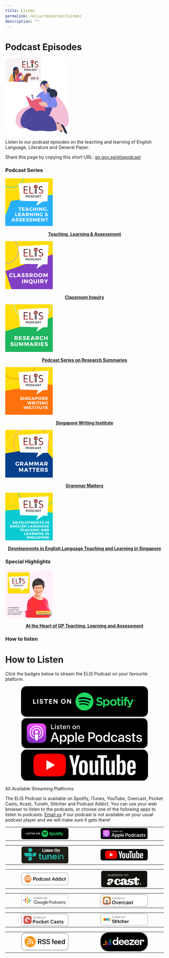 ```yaml
---
title: Listen
permalink: /elis/resources/listen/
description: ""
---
```

# Podcast Episodes

<img src="/images/listen_banner.png" style="width:40%">
		 
Listen to our podcast episodes on the teaching and learning of English Language, Literature and General Paper.

Share this page by copying this short URL:&nbsp;[go.gov.sg/elispodcast](http://go.gov.sg/elispodcast)

### Podcast Series


<p><a href="/elis/resources/listen/podcast-series-on-areas-of-teaching-learning-assessment/">
<img src="/images/teaching-learning-and-assessment.png" style="width:30%">
</a></p><center><a href="/elis/resources/listen/podcast-series-on-areas-of-teaching-learning-assessment/"><b>Teaching, Learning &amp; Assessment</b></a></center><a href="/elis/resources/listen/podcast-series-on-areas-of-teaching-learning-assessment/">
</a><p></p>

<p><a href="/elis/resources/listen/classroom-inquiry-podcasts/">
<img src="/images/11.png" style="width:30%">
</a></p><center><a href="/elis/resources/listen/classroom-inquiry-podcasts/"><b>Classroom Inquiry</b></a></center><a href="/elis/resources/listen/classroom-inquiry-podcasts/">
</a><p></p>

<p><a href="/elis/resources/listen/research-summaries-podcasts/">
<img src="/images/photo_2021-06-22_15-09-40.jpg" style="width:30%">
</a></p><center><a href="/elis/resources/listen/research-summaries-podcasts/"><b>Podcast Series on Research Summaries</b></a></center><a href="/elis/resources/listen/research-summaries-podcasts/">
</a><p></p>

<p><a href="/elis/resources/listen/podcast-series-on-the-singapore-writing-institute/">
<img src="/images/final-elis-series-podcast-artwork-2021.png" style="width:30%">
</a></p><center><a href="/elis/resources/listen/podcast-series-on-the-singapore-writing-institute/"><b>Singapore Writing Institute</b></a></center><a href="/elis/resources/listen/podcast-series-on-the-singapore-writing-institute/">
</a><p></p>

<p><a href="/elis/resources/listen/podcast-series-on-grammar-matters/">
<img src="/images/final-elis-series-podcast-artwork-2021-1.png" style="width:30%">
</a></p><center><a href="/elis/resources/listen/podcast-series-on-grammar-matters/"><b>Grammar Matters</b></a></center><a href="/elis/resources/listen/podcast-series-on-grammar-matters/">
</a><p></p>

<p><a href="/elis/resources/listen/podcast-series-on-developments-in-english-language/">
<img src="/images/final-elis-series-podcast-artwork-2021--2.png" style="width:30%">
</a></p><center><a href="/elis/resources/listen/podcast-series-on-developments-in-english-language/"><b>Developments in English Language Teaching and Learning in Singapore</b></a></center><a href="/elis/resources/listen/podcast-series-on-developments-in-english-language/">
</a><p></p>

### Special Highlights

<p><a href="/elis/resources/listen/special-highlights/at-the-heart-of-gp-teaching-learning-and-assessment/">
<img src="/images/10ba6585b9e2ad4bf7996c448022b9e306.jpg" style="width:30%">
</a></p><center><a href="/elis/resources/listen/special-highlights/at-the-heart-of-gp-teaching-learning-and-assessment/"><b>At the Heart of GP Teaching, Learning and Assessment</b></a></center><a href="/elis/resources/listen/special-highlights/at-the-heart-of-gp-teaching-learning-and-assessment/">
</a><p></p>

### How to listen

<div class="sfContentBlock sf-Long-text"><h1>How to Listen</h1><div class="sf-Long-text"><p style="text-align:left;">Click the badges below to stream the ELIS Podcast on your favourite platform.</p><div class="row"><div class="col-sm-4"><center><a href="https://open.spotify.com/show/1rUQ04YMfrAllq54uQZ48I?si=QhE5IdftRJeRpa32HbRtjQ&amp;nd=1" target="_blank"><img src="/images/badge---spotify.png" style="width:80%;height:80%;"></a></center></div><div class="col-sm-4"><center><a href="https://podcasts.apple.com/sg/podcast/elis-podcast/id1494072865" target="_blank"><img src="/images/badge---applepodcasts.png" style="width:80%;height:80%;"></a></center></div><div class="col-sm-4"><center><a href="https://www.youtube.com/playlist?list=PLGfKhR4f3-MhCLcE9WDBF6JX-6C3mqJMT" target="_blank"><img src="/images/youtube.png" style="width:80%;height:80%;"></a></center></div></div></div><div class="accordion"><div id="content_C043_Col00" class="accordion__title sf_colsIn" data-placeholder-label="Accordion Title" data-sf-element="Accordion Title"><p>All Available Streaming Platforms</p></div><div id="content_C043_Col01" class="accordion__content sf_colsIn" data-placeholder-label="Accordion Content" data-sf-element="Accordion Content"><div><div class="sf-Long-text"><p style="text-align:left;">The ELIS Podcast is available on Spotify, iTunes, YouTube, Overcast, Pocket Casts, Acast, TuneIn, Stitcher and Podcast Addict. You can use your web browser to listen to the podcasts, or choose one of the following apps to listen to podcasts.
                    <a href="mailto:moe_elis_academy@moe.gov.sg">Email us</a> if our podcast is not available on your usual podcast player and we will make sure it gets there!</p><table><tbody><tr style="height:100%;"><td style="width:30%;"><a target="_blank" href="https://open.spotify.com/show/1rUQ04YMfrAllq54uQZ48I?si=QhE5IdftRJeRpa32HbRtjQ"><img src="/images/badge---spotify.png" alt="Badge - spotify" title="Badge - spotify" data-displaymode="Thumbnail" style="display:block;margin-left:auto;margin-right:auto;width:150px"></a></td><td style="width:30%;"><a target="_blank" href="https://podcasts.apple.com/sg/podcast/elis-podcast/id1494072865"><img src="/images/badge---applepodcasts.png" alt="Badge - applepodcasts" title="Listen on Apple Podcasts" data-displaymode="Thumbnail" style="display:block;margin-left:auto;margin-right:auto;width:150px"></a></td></tr></tbody></table><table><tbody><tr style="height:100%;"><td style="width:30%;"><a target="_blank" href="http://tun.in/pjHw2"><img src="/images/tunein-badge.png" alt="tunein-badge" title="tunein-badge" data-displaymode="Thumbnail" style="display:block;margin-left:auto;margin-right:auto;width:150px"></a></td><td style="width:30%;"><a target="_blank" href="https://www.youtube.com/playlist?list=PLGfKhR4f3-MhCLcE9WDBF6JX-6C3mqJMT"><img src="/images/youtube.png" alt="Youtube Logo" title="Youtube Logo" data-displaymode="Custom" style="display:block;margin-left:auto;margin-right:auto;width:150px" width="240"></a></td></tr></tbody></table><table><tbody><tr style="height:100%;"><td style="width:30%;"><a target="_blank" href="https://podplayer.net/?podId=2533012"><img src="/images/podcast-addict.png" alt="podcast-addict" title="podcast-addict" data-displaymode="Thumbnail" style="display:block;margin-left:auto;margin-right:auto;width:150px"></a></td><td style="width:30%;"><a target="_blank" href="https://play.acast.com/s/ELIS-Podcast"><img src="/images/listen_acast.png" alt="listen_acast" title="listen_acast" data-displaymode="Thumbnail" style="display:block;margin-left:auto;margin-right:auto;width:150px"></a></td></tr></tbody></table><table><tbody><tr style="height:100%;"><td style="width:30%;"><a target="_blank" href="https://podcasts.google.com/?feed=aHR0cHM6Ly9mZWVkLnBvZGJlYW4uY29tL2VsaXNtb2UvZmVlZC54bWw"><img src="/images/google_podcasts_badge@8x.png" alt="Listen on Google Podcasts" title="Listen on Google Podcasts" data-displaymode="Thumbnail" style="display:block;margin-left:auto;margin-right:auto;width:150px"></a></td><td style="width:30%;"><a target="_blank" href="https://overcast.fm/itunes1494072865/elis-podcast"><img src="/images/overcast-pod-(1).png" alt="Overcast+pod+(1)" title="Overcast+pod+(1)" data-displaymode="Thumbnail" style="display:block;margin-left:auto;margin-right:auto;width:150px"></a></td></tr></tbody></table><table><tbody><tr style="height:100%;"><td style="width:30%;"><a target="_blank" href="https://pca.st/e88ymdqk"><img src="/images/pocket-casts-pod-(1).png" alt="Pocket+Casts+pod+(1)" title="pocket casts badge" data-displaymode="Thumbnail" style="display:block;margin-left:auto;margin-right:auto;width:150px"></a></td><td style="width:30%;"><a target="_blank" href="https://www.stitcher.com/podcast/elis-podcast"><img src="/images/stitcher.png" alt="listen on stitcher" title="listen on stitcher" data-displaymode="Thumbnail" style="display:block;margin-left:auto;margin-right:auto;width:150px"></a></td></tr></tbody></table><table><tbody><tr style="height:100%;"><td style="width:30%;"><a target="_blank" href="https://feed.podbean.com/elismoe/feed.xml"><img src="/images/iphone-rss-feed@8x.png" alt="podcast rss feed" title="podcast rss feed" data-displaymode="Thumbnail" style="display:block;margin-left:auto;margin-right:auto;width:150px"></a></td><td style="width:30%;"><a target="_blank" href="https://www.deezer.com/en/show/2586942"><img src="/images/deezer8192f206610f4ce2a729e3d4990d5f8e.jpg" alt="podcast rss feed" title="podcast rss feed" data-displaymode="Thumbnail" style="display:block;margin-left:auto;margin-right:auto;border-radius:25px;width:150px" width="240"></a></td></tr></tbody></table></div></div></div></div></div>